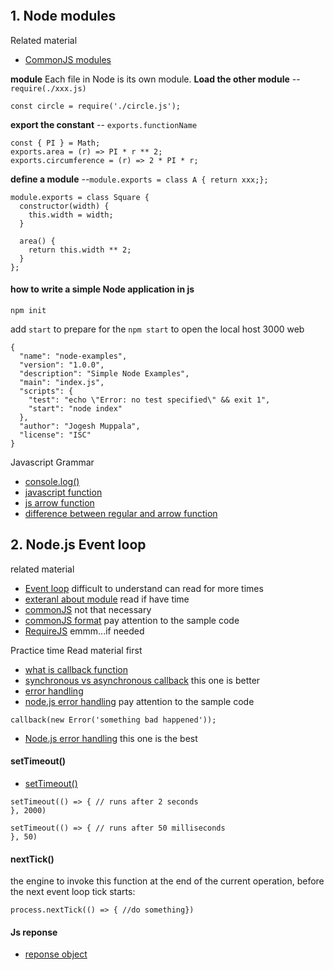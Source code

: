 ```
```
## 1. Node modules
Related material
- [CommonJS modules](https://nodejs.org/api/modules.html)

**module**
Each file in Node is its own module. 
**Load the other module** -- `require(./xxx.js)`
```
const circle = require('./circle.js');
```
**export the constant** -- `exports.functionName`
```
const { PI } = Math;
exports.area = (r) => PI * r ** 2;
exports.circumference = (r) => 2 * PI * r;
```
**define a module** --`module.exports = class A { return xxx;};`
```
module.exports = class Square {
  constructor(width) {
    this.width = width;
  }

  area() {
    return this.width ** 2;
  }
};
```
#### how to write a simple Node application in js
```
npm init
```
add `start` to prepare for the `npm start` to open the local host 3000 web
```
{
  "name": "node-examples",
  "version": "1.0.0",
  "description": "Simple Node Examples",
  "main": "index.js",
  "scripts": {
    "test": "echo \"Error: no test specified\" && exit 1",
    "start": "node index"
  },
  "author": "Jogesh Muppala",
  "license": "ISC"
}
```
Javascript Grammar
- [console.log()](https://www.w3schools.com/jsref/met_console_log.asp)
- [javascript function](https://www.w3schools.com/js/js_functions.asp)
- [js arrow function](https://www.w3schools.com/js/js_arrow_function.asp)
- [difference between regular and arrow function](https://www.geeksforgeeks.org/difference-between-regular-functions-and-arrow-functions/)

## 2. Node.js Event loop
related material
- [Event loop](https://nodejs.org/en/docs/guides/event-loop-timers-and-nexttick/) difficult to understand can read for more times
- [exteranl about module](https://www.freecodecamp.org/news/require-module-in-node-js-everything-about-module-require-ccccd3ad383/) read if have time
- [commonJS](http://www.commonjs.org/) not that necessary
- [commonJS format](http://wiki.commonjs.org/wiki/Modules/1.1.1) pay attention to the sample code
- [RequireJS](https://requirejs.org/) emmm...if needed 

Practice time
Read material first
- [what is callback function](https://www.freecodecamp.org/news/javascript-callback-functions-what-are-callbacks-in-js-and-how-to-use-them/)
- [synchronous vs asynchronous callback](https://www.javascripttutorial.net/javascript-callback/) this one is better
- [error handling](https://www.w3schools.com/js/js_errors.asp)
- [node.js error handling](https://www.joyent.com/node-js/production/design/errors) pay attention to the sample code
```
callback(new Error('something bad happened'));
```
- [Node.js error handling](https://nodejs.dev/learn/error-handling-in-nodejs) this one is the best

#### setTimeout()
- [setTimeout()](https://nodejs.dev/learn/discover-javascript-timers)
```
setTimeout(() => { // runs after 2 seconds
}, 2000)

setTimeout(() => { // runs after 50 milliseconds
}, 50)
```
#### nextTick()
the engine to invoke this function at the end of the current operation, before the next event loop tick starts:
```
process.nextTick(() => { //do something})
```
#### Js reponse
- [reponse object](https://www.tutorialspoint.com/nodejs/nodejs_response_object.htm)











